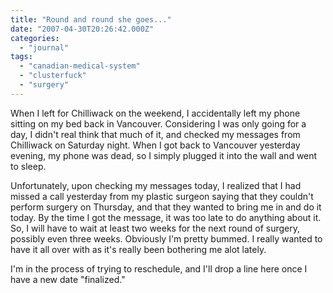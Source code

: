 ```yaml
---
title: "Round and round she goes..."
date: "2007-04-30T20:26:42.000Z"
categories: 
  - "journal"
tags: 
  - "canadian-medical-system"
  - "clusterfuck"
  - "surgery"
---
```


When I left for Chilliwack on the weekend, I accidentally left my phone sitting on my bed back in Vancouver. Considering I was only going for a day, I didn't real think that much of it, and checked my messages from Chilliwack on Saturday night. When I got back to Vancouver yesterday evening, my phone was dead, so I simply plugged it into the wall and went to sleep.

Unfortunately, upon checking my messages today, I realized that I had missed a call yesterday from my plastic surgeon saying that they couldn't perform surgery on Thursday, and that they wanted to bring me in and do it today. By the time I got the message, it was too late to do anything about it. So, I will have to wait at least two weeks for the next round of surgery, possibly even three weeks. Obviously I'm pretty bummed. I really wanted to have it all over with as it's really been bothering me alot lately.

I'm in the process of trying to reschedule, and I'll drop a line here once I have a new date "finalized."
